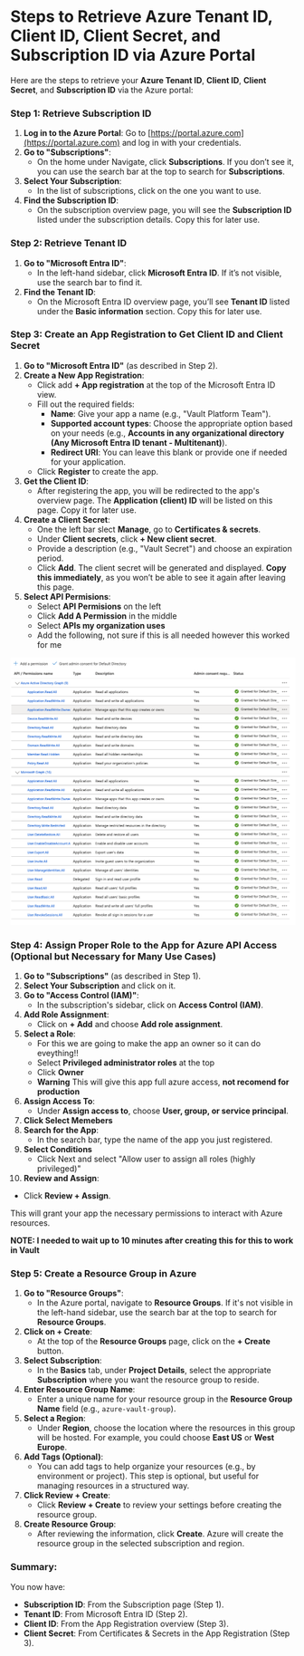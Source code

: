 # Steps to Retrieve Azure Tenant ID, Client ID, Client Secret, and Subscription ID via Azure Portal

Here are the steps to retrieve your **Azure Tenant ID**, **Client ID**, **Client Secret**, and **Subscription ID** via the Azure portal:

### Step 1: Retrieve **Subscription ID**

1. **Log in to the Azure Portal**: Go to [https://portal.azure.com](https://portal.azure.com) and log in with your credentials.
2. **Go to "Subscriptions"**: 
   - On the home under Navigate, click **Subscriptions**. If you don’t see it, you can use the search bar at the top to search for **Subscriptions**.
3. **Select Your Subscription**: 
   - In the list of subscriptions, click on the one you want to use.
4. **Find the Subscription ID**: 
   - On the subscription overview page, you will see the **Subscription ID** listed under the subscription details. Copy this for later use.

### Step 2: Retrieve **Tenant ID**

1. **Go to "Microsoft Entra ID"**:
   - In the left-hand sidebar, click **Microsoft Entra ID**. If it’s not visible, use the search bar to find it.
2. **Find the Tenant ID**:
   - On the Microsoft Entra ID overview page, you’ll see **Tenant ID** listed under the **Basic information** section. Copy this for later use.

### Step 3: Create an App Registration to Get **Client ID** and **Client Secret**

1. **Go to "Microsoft Entra ID"** (as described in Step 2).
2. **Create a New App Registration**:
   - Click add **+ App registration** at the top of the Microsoft Entra ID view.
   - Fill out the required fields:
     - **Name**: Give your app a name (e.g., "Vault Platform Team").
     - **Supported account types**: Choose the appropriate option based on your needs (e.g., **Accounts in any organizational directory (Any Microsoft Entra ID tenant - Multitenant)**).
     - **Redirect URI**: You can leave this blank or provide one if needed for your application.
   - Click **Register** to create the app.
3. **Get the Client ID**:
   - After registering the app, you will be redirected to the app's overview page. The **Application (client) ID** will be listed on this page. Copy it for later use.
4. **Create a Client Secret**:
   - One the left bar slect **Manage**, go to **Certificates & secrets**.
   - Under **Client secrets**, click **+ New client secret**.
   - Provide a description (e.g., "Vault Secret") and choose an expiration period.
   - Click **Add**. The client secret will be generated and displayed. **Copy this immediately**, as you won’t be able to see it again after leaving this page.
5. **Select API Permisions**:
   - Select **API Permisions** on the left
   - Click **Add A Permission** in the middle
   - Select **APIs my organization uses**
   - Add the following, not sure if this is all needed however this worked for me

![API permissions](./docs/api-permissions.png)


### Step 4: Assign Proper Role to the App for Azure API Access (Optional but Necessary for Many Use Cases)

1. **Go to "Subscriptions"** (as described in Step 1).
2. **Select Your Subscription** and click on it.
3. **Go to "Access Control (IAM)"**:
   - In the subscription's sidebar, click on **Access Control (IAM)**.
4. **Add Role Assignment**:
   - Click on **+ Add** and choose **Add role assignment**.
5. **Select a Role**:
   - For this we are going to make the app an owner so it can do eveything!!
   - Select **Privileged administrator roles** at the top
   - Click **Owner**
   - **Warning** This will give this app full azure access, **not recomend for production**
6. **Assign Access To**:
   - Under **Assign access to**, choose **User, group, or service principal**. 
7. **Click Select Memebers**
8. **Search for the App**:
   - In the search bar, type the name of the app you just registered.
9. **Select Conditions**
   - Click Next and select "Allow user to assign all roles (highly privileged)"
10. **Review and Assign**:
   - Click **Review + Assign**.

This will grant your app the necessary permissions to interact with Azure resources.

**NOTE: I needed to wait up to 10 minutes after creating this for this to work in Vault**

### Step 5: Create a Resource Group in Azure

1. **Go to "Resource Groups"**:
   - In the Azure portal, navigate to **Resource Groups**. If it's not visible in the left-hand sidebar, use the search bar at the top to search for **Resource Groups**.
2. **Click on + Create**:
   - At the top of the **Resource Groups** page, click on the **+ Create** button.
3. **Select Subscription**:
   - In the **Basics** tab, under **Project Details**, select the appropriate **Subscription** where you want the resource group to reside.
4. **Enter Resource Group Name**:
   - Enter a unique name for your resource group in the **Resource Group Name** field (e.g., `azure-vault-group`).
5. **Select a Region**:
   - Under **Region**, choose the location where the resources in this group will be hosted. For example, you could choose **East US** or **West Europe**.
6. **Add Tags (Optional)**:
   - You can add tags to help organize your resources (e.g., by environment or project). This step is optional, but useful for managing resources in a structured way.
7. **Click Review + Create**:
   - Click **Review + Create** to review your settings before creating the resource group.
8. **Create Resource Group**:
   - After reviewing the information, click **Create**. Azure will create the resource group in the selected subscription and region.

### Summary:
You now have:
- **Subscription ID**: From the Subscription page (Step 1).
- **Tenant ID**: From Microsoft Entra ID (Step 2).
- **Client ID**: From the App Registration overview (Step 3).
- **Client Secret**: From Certificates & Secrets in the App Registration (Step 3).